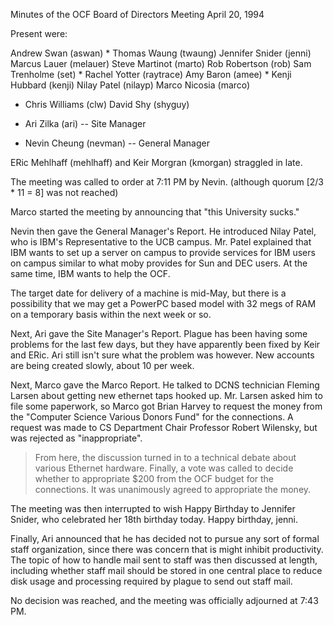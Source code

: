 Minutes of the OCF Board of Directors Meeting
April 20, 1994

Present were:

   Andrew Swan (aswan)			* Thomas Waung (twaung)
   Jennifer Snider (jenni)		  Marcus Lauer (melauer)
   Steve Martinot (marto)		  Rob Robertson (rob)
   Sam Trenholme (set)			* Rachel Yotter (raytrace)
   Amy Baron (amee)			* Kenji Hubbard (kenji)
   Nilay Patel (nilayp)			  Marco Nicosia (marco)
 * Chris Williams (clw)			  David Shy (shyguy)

 * Ari Zilka (ari)		-- Site Manager
 * Nevin Cheung (nevman)	-- General Manager

ERic Mehlhaff (mehlhaff) and Keir Morgran (kmorgan) straggled in late.

The meeting was called to order at 7:11 PM by Nevin.
(although quorum [2/3 * 11 = 8] was not reached)

Marco started the meeting by announcing that "this University sucks."

Nevin then gave the General Manager's Report.  He introduced Nilay
Patel, who is IBM's Representative to the UCB campus.  Mr. Patel
explained that IBM wants to set up a server on campus to provide
services for IBM users on campus similar to what moby provides for
Sun and DEC users.  At the same time, IBM wants to help the OCF.

The target date for delivery of a machine is mid-May, but there is
a possibility that we may get a PowerPC based model with 32 megs
of RAM on a temporary basis within the next week or so.

Next, Ari gave the Site Manager's Report.  Plague has been having
some problems for the last few days, but they have apparently been
fixed by Keir and ERic.  Ari still isn't sure what the problem was
however.  New accounts are being created slowly, about 10 per week.

Next, Marco gave the Marco Report.  He talked to DCNS technician
Fleming Larsen about getting new ethernet taps hooked up.  Mr.
Larsen asked him to file some paperwork, so Marco got Brian Harvey
to request the money from the "Computer Science Various Donors Fund"
for the connections.  A request was made to CS Department Chair
Professor Robert Wilensky, but was rejected as "inappropriate".

>From here, the discussion turned in to a technical debate about
various Ethernet hardware.  Finally, a vote was called to decide
whether to appropriate $200 from the OCF budget for the connections.
It was unanimously agreed to appropriate the money.

The meeting was then interrupted to wish Happy Birthday to Jennifer
Snider, who celebrated her 18th birthday today.  Happy birthday,
jenni.

Finally, Ari announced that he has decided not to pursue any sort
of formal staff organization, since there was concern that is might
inhibit productivity.  The topic of how to handle mail sent to staff
was then discussed at length, including whether staff mail should
be stored in one central place to reduce disk usage and processing
required by plague to send out staff mail.

No decision was reached, and the meeting was officially adjourned
at 7:43 PM.

